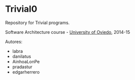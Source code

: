 Trivial0
=============

Repository for Trivial programs. 

Software Architecture course - [University of Oviedo](http://www.uniovi.es), 2014-15


Autores:
* labra
* danilatus
* AinhoaLonPe
* pradastur
* edgarherrero
